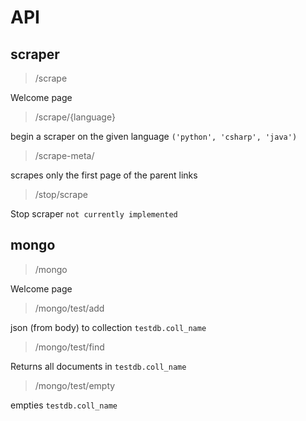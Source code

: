 # API

## scraper
> /scrape
>
Welcome page
 > /scrape/{language}
>
begin a scraper on the given language `('python', 'csharp', 'java')`
> /scrape-meta/
>
scrapes only the first page of the parent links
>/stop/scrape
>
Stop scraper
`not currently implemented`

## mongo
> /mongo
>
   Welcome page
> /mongo/test/add
>
json (from body) to collection `testdb.coll_name`
> /mongo/test/find
>
Returns all documents in `testdb.coll_name`
> /mongo/test/empty
>
empties `testdb.coll_name`

